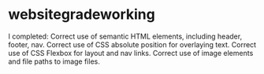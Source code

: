 # websitegradeworking

I completed:
Correct use of semantic HTML elements, including header, footer, nav.
Correct use of CSS absolute position for overlaying text.
Correct use of CSS Flexbox for layout and nav links.
Correct use of image elements and file paths to image files.
